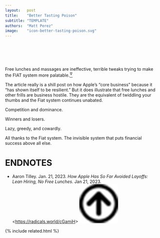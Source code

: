 ```yaml
---
layout:   post
title:    "Better Tasting Poison"
subtitle: "TEMPLATE"
authors:  "Matt Perez"
image:    "icon-better-tasting-poison.svg"
---
```


<div style="display:none;">
 <p>Free lunches and massages are ineffective, terrible. They make the current business paradigm more palatable for a little bit while it continues unabated.</p>
</div>

<h1>&nbsp;</h1>
 <p>Free lunches and massages are ineffective, terrible tweaks trying to make the FIAT system more palatable.<a href="#en01"><sup id="bm01">&hairsp;&nabla;&hairsp;</sup></a></p>
 <p>The article really is a shill post on how Apple&rsquo;s &ldquo;core business&rdquo; because it &ldquo;has shown itself to be resilient.&rdquo; But it does illustrate that free lunches and other frills are business hostile. They are the equivalent of twiddling your thumbs and the <span class="_paradigm">Fiat</span> system continues unabated.</p>
 <p>Competition and dominance.</p>
 <p>Winners and losers.</p>
 <p>Lazy, greedy, and cowardly.</p>
 <p>All thanks to the <span class="_paradigm">Fiat</span> system. The invisible system that puts financial success above all else.</p>

<h1 class="_section">ENDNOTES</h1>
 <ul>
  <li id="en01">
   <p class="_list-item">
    Aaron Tilley.
    Jan. 21, 2023.
    <em>How Apple Has So Far Avoided Layoffs: Lean Hiring, No Free Lunches</em>.
    Jan 21, 2023.
    &lt;<a href="https://radicals.world/cGamiH" target="_blank">https://radicals.world/cGamiH</a>&gt;
    <a class="_uparrow" href="#bm01"><img src="/assets/img/arrow-up-icon.png"></a>
   </p>
  </li>
 </ul>

{% include related.html %}
